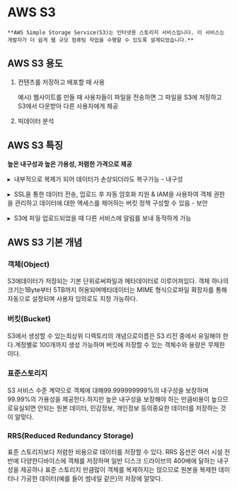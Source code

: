 # AWS S3

```
**AWS Simple Storage Service(S3)는 인터넷용 스토리지 서비스입니다. 이 서비스는 개발자가 더 쉽게 웹 규모 컴퓨팅 작업을 수행할 수 있도록 설계되었습니다.**
```

## AWS S3 용도

1. 컨텐츠를 저장하고 배포할 때 사용
    
    예시) 웹사이트를 만들 때 사용자들이 파일을 전송하면 그 파일을 S3에 저장하고 S3에서 다운받아 다른 사용자에게 제공
    
2. 빅데이터 분석

## AWS S3 특징

**높은 내구성과 높은 가용성, 저렴한 가격으로 제공**

▸  내부적으로 복제가 되어 데이터가 손상되더라도 복구가능 - 내구성

▸  SSL을 통한 데이터 전송, 업로드 후 자동 암호화 지원 & IAM을 사용하여 객체 권한을 관리하고 데이터에 대한 액세스를 제어하는 버킷 정책 구성할 수 있음 - 보안

▸  S3에 파일 업로드되었을 때 다른 서비스에 알림를 보내 동작하게 가능

## AWS S3 기본 개념

### **객체(Object)**

S3에데이터가 저장되는 기본 단위로써파일과 메타데이터로 이루어져있다. 객체 하나의 크기는1Byte부터 5TB까지 허용되며메타데이터는 MIME 형식으로파일 확장자를 통해 자동으로 설정되며 사용자 임의로도 지정 가능하다.

### **버킷(Bucket)**

S3에서 생성할 수 있는최상위 디렉토리의 개념으로이름은 S3 리전 중에서 유일해야 한다.계정별로 100개까지 생성 가능하며 버킷에 저장할 수 있는 객체수와 용량은 무제한이다.

### **표준스토리지**

S3 서비스 수준 계약으로 객체에 대해99.999999999%의 내구성을 보장하며99.99%의 가용성을 제공한다.하지만 높은 내구성을 보장해야 하는 만큼비용이 높으므로유실되면 안되는 원본 데이터, 민감정보, 개인정보 등의중요한 데이터를 저장하는 것이 알맞다.

### **RRS(Reduced Redundancy Storage)**

표준 스토리지보다 저렴한 비용으로 데이터를 저장할 수 있다. RRS 옵션은 여러 시설 전반에 다양한디바이스에 객체를 저장하며 일반 디스크 드라이브의 400배에 달하는 내구성을 제공하나 표준 스토리지 만큼많이 객체를 복제하지는 않으므로 원본을 복제한 데이터나 가공한 데이터(예를 들어 썸네일 같은)의 저장에 알맞다.